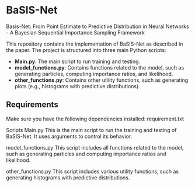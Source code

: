 # BaSIS-Net
Basis-Net: From Point Estimate to Predictive Distribution in Neural Networks - A Bayesian Sequential Importance Sampling Framework

This repository contains the implementation of BaSIS-Net as described in the paper. 
The project is structured into three main Python scripts:

- **Main.py**: The main script to run training and testing.
- **model_functions.py**: Contains functions related to the model, such as generating particles, computing importance ratios, and likelihood.
- **other_functions.py**: Contains other utility functions, such as generating plots (e.g., histograms with predictive distributions).

## Requirements

Make sure you have the following dependencies installed:
requirement.txt


Scripts
Main.py
This is the main script to run the training and testing of BaSIS-Net. It uses arguments to control its behavior.

model_functions.py
This script includes all functions related to the model, such as generating particles and computing importance ratios and likelihood.

other_functions.py
This script includes various utility functions, such as generating histograms with predictive distributions.
